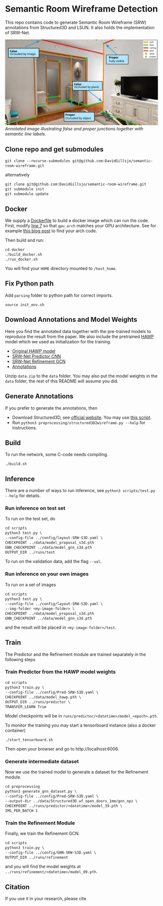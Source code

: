 # Semantic Room Wireframe Detection
This repo contains code to generate Semantic Room Wireframe (SRW) annotations from
Structured3D and LSUN. It also holds the implementation of SRW-Net.

![Junction annotation explained](./image/junction_explanation.svg)
*Annotated image illustrating false and proper junctions together with semantic line labels.*

## Clone repo and get submodules
```
git clone --recurse-submodules git@github.com:DavidGillsjo/semantic-room-wireframe.git
```
alternatively
```
git clone git@github.com:DavidGillsjo/semantic-room-wireframe.git
git submodule init
git submodule update
```

## Docker
We supply a [Dockerfile](docker/Dockerfile) to build a docker image which can run the code.
First, modify [line 7](docker/Dockerfile#L7) so that `gpu_arch` matches your GPU architecture. See for example [this blog post](https://arnon.dk/matching-sm-architectures-arch-and-gencode-for-various-nvidia-cards/) to find your arch code.

Then build and run:
```
cd docker
./build_docker.sh
./run_docker.sh
```
You will find your `HOME` directory mounted to `/host_home`.

## Fix Python path
Add `parsing` folder to python path for correct imports.
```
source init_env.sh
```

## Download Annotations and Model Weights
Here you find the annotated data together with the pre-trained models to
reproduce the result from the paper. We also include the pretrained [HAWP](https://github.com/cherubicXN/hawp) model which we used as initialization for the training.
- [Original HAWP model](https://vision.maths.lth.se/davidg-data/srw-net/models/model_hawp.pth)
- [SRW-Net Predictor CNN](https://vision.maths.lth.se/davidg-data/srw-net/models/model_proposal_s3d.pth)
- [SRW-Net Refinement GCN](https://vision.maths.lth.se/davidg-data/srw-net/models/model_gnn_s3d.pth)
- [Annotations](https://vision.maths.lth.se/davidg-data/srw-net/data.zip)

Unzip `data.zip` to the `data` folder.
You may also put the model weights in the `data` folder, the rest of this README will assume you did.

## Generate Annotations
If you prefer to generate the annotations, then
- Download Structured3D, see [official website](https://structured3d-dataset.org/).
You may use [this script](data/download_structured3D.py).
- Run `python3 preprocessing/structured3D2wireframe.py --help` for instructions.


## Build
To run the network, some C-code needs compiling.
```
./build.sh
```

## Inference
There are a number of ways to run inference, see `python3 scripts/test.py --help` for details.

### Run inference on test set
To run on the test set, do
```
cd scripts
python3 test.py \
--config-file ../config/layout-SRW-S3D.yaml \
CHECKPOINT ../data/model_proposal_s3d.pth
GNN_CHECKPOINT ../data/model_gnn_s3d.pth
OUTPUT_DIR ../runs/test
```
To run on the validation data, add the flag `--val`.

### Run inference on your own images
To run on a set of images
```
cd scripts
python3 test.py \
--config-file ../config/layout-SRW-S3D.yaml \
--img-folder <my-image-folder> \
CHECKPOINT ../data/model_proposal_s3d.pth
GNN_CHECKPOINT ../data/model_gnn_s3d.pth
```
and the result will be placed in `<my-image-folder>/test`.

## Train
The Predictor and the Refinement module are trained separately in the following steps

### Train Predictor from the HAWP model weights
```
cd scripts
python3 train.py \
--config-file ../config/Pred-SRW-S3D.yaml \
CHECKPOINT ../data/model_hawp.pth \
OUTPUT_DIR ../runs/predictor \
TRANSFER_LEARN True
```
Model checkpoints will be in `runs/predictor/<datetime>/model_<epoch>.pth`.

To monitor the training you may start a tensorboard instance (also a docker container)
```
./start_tensorboard.sh
```
Then open your browser and go to http://localhost:6006.

### Generate intermediate dataset
Now we use the trained model to generate a dataset for the Refinement module.
```
cd preprocessing
python3 generate_gnn_dataset.py \
--config-file ../config/Pred-SRW-S3D.yaml \
--output-dir ../data/Structured3D_wf_open_doors_1mm/gnn_npz \
CHECKPOINT ../runs/predictor/<datetime>/model_39.pth \
IMS_PER_BATCH 1
```

### Train the Refinement Module
Finally, we train the Refinement GCN.
```
cd scripts
python3 train.py \
--config-file ../config/GNN-SRW-S3D.yaml \
OUTPUT_DIR ../runs/refinement
```
and you will find the model weights at `../runs/refinement/<datetime>/model_09.pth`.

## Citation
If you use it in your research, please cite
```
```
